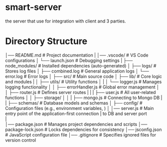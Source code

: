 # smart-server
the server that use for integration with client and 3 parties.

# Directory Structure

│── README.md              # Project documentation
|
│── .vscode/               # VS Code configurations
│   └── launch.json        # Debugging settings
|
├── node_modules/          # Installed dependencies (auto-generated)
│
├── logs/                  # Stores log files
│   ├── combined.log       # General application logs
│   └── error.log          # Error logs
│
├── src/                   # Main source code
│   ├── lib/               # Core logic and modules
|   │   ├── utils/             # Utility functions
│   |   │   └── logger.js      # Manages logging functionality
│   │   ├── errorHandler.js  # Global error management
│   │   ├── router.js       # Defines server routes
|   |   |   ├── user.js     # All user-related functions
│   │   ├── storage/
│   │   |   ├── mongo.js   # Connecting to Mongo DB
|   |   ├── schemas/       # Database models and schemas
│
├── config/                # Configuration files (e.g., environment variables, )
│
│── server.js              # Main entry point of the application-first connection
|                            to DB and server port    
|                                   
│── package.json           # Manages project dependencies and scripts
│── package-lock.json      # Locks dependencies for consistency
│── jsconfig.json          # JavaScript configuration file
│── .gitignore             # Specifies ignored files for version control



